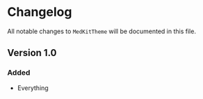 # Changelog

All notable changes to `MedKitTheme` will be documented in this file.

## Version 1.0

### Added
- Everything
